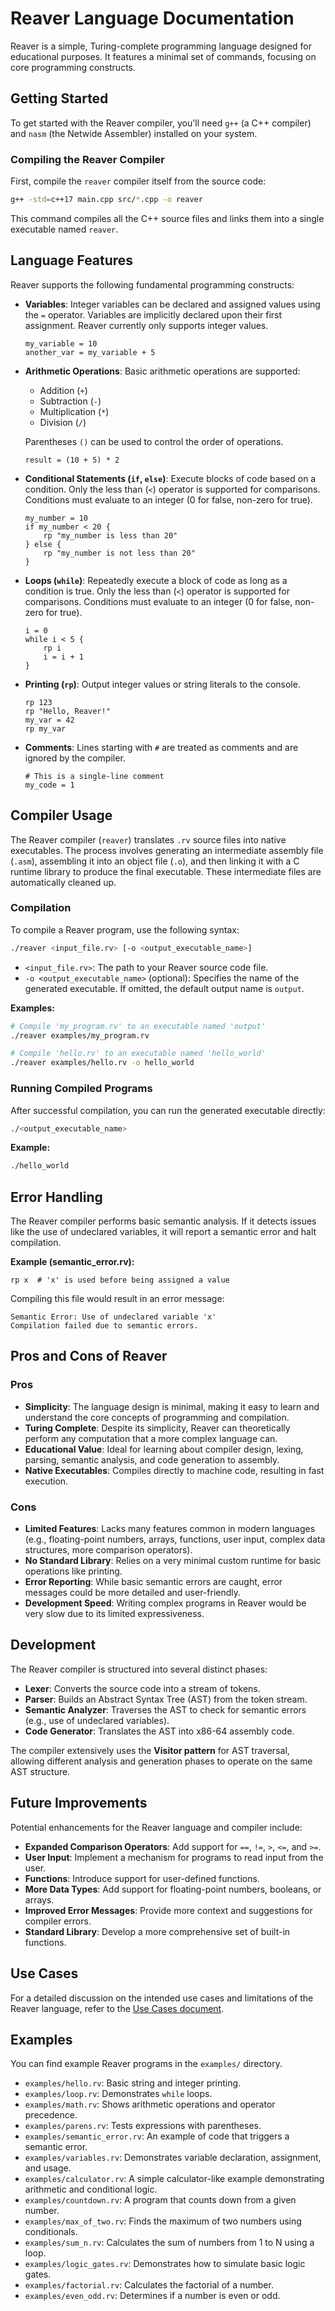 # Reaver Language Documentation

Reaver is a simple, Turing-complete programming language designed for educational purposes. It features a minimal set of commands, focusing on core programming constructs.

## Getting Started

To get started with the Reaver compiler, you'll need `g++` (a C++ compiler) and `nasm` (the Netwide Assembler) installed on your system.

### Compiling the Reaver Compiler

First, compile the `reaver` compiler itself from the source code:

```bash
g++ -std=c++17 main.cpp src/*.cpp -o reaver
```

This command compiles all the C++ source files and links them into a single executable named `reaver`.

## Language Features

Reaver supports the following fundamental programming constructs:

*   **Variables**: Integer variables can be declared and assigned values using the `=` operator. Variables are implicitly declared upon their first assignment. Reaver currently only supports integer values.
    ```reaver
    my_variable = 10
    another_var = my_variable + 5
    ```

*   **Arithmetic Operations**: Basic arithmetic operations are supported:
    *   Addition (`+`)
    *   Subtraction (`-`)
    *   Multiplication (`*`)
    *   Division (`/`)
    
    Parentheses `()` can be used to control the order of operations.
    ```reaver
    result = (10 + 5) * 2
    ```

*   **Conditional Statements (`if`, `else`)**: Execute blocks of code based on a condition. Only the less than (`<`) operator is supported for comparisons. Conditions must evaluate to an integer (0 for false, non-zero for true).
    ```reaver
    my_number = 10
    if my_number < 20 {
        rp "my_number is less than 20"
    } else {
        rp "my_number is not less than 20"
    }
    ```

*   **Loops (`while`)**: Repeatedly execute a block of code as long as a condition is true. Only the less than (`<`) operator is supported for comparisons. Conditions must evaluate to an integer (0 for false, non-zero for true).
    ```reaver
    i = 0
    while i < 5 {
        rp i
        i = i + 1
    }
    ```

*   **Printing (`rp`)**: Output integer values or string literals to the console.
    ```reaver
    rp 123
    rp "Hello, Reaver!"
    my_var = 42
    rp my_var
    ```

*   **Comments**: Lines starting with `#` are treated as comments and are ignored by the compiler.
    ```reaver
    # This is a single-line comment
    my_code = 1
    ```

## Compiler Usage

The Reaver compiler (`reaver`) translates `.rv` source files into native executables. The process involves generating an intermediate assembly file (`.asm`), assembling it into an object file (`.o`), and then linking it with a C runtime library to produce the final executable. These intermediate files are automatically cleaned up.

### Compilation

To compile a Reaver program, use the following syntax:

```bash
./reaver <input_file.rv> [-o <output_executable_name>]
```

*   `<input_file.rv>`: The path to your Reaver source code file.
*   `-o <output_executable_name>` (optional): Specifies the name of the generated executable. If omitted, the default output name is `output`.

**Examples:**

```bash
# Compile 'my_program.rv' to an executable named 'output'
./reaver examples/my_program.rv

# Compile 'hello.rv' to an executable named 'hello_world'
./reaver examples/hello.rv -o hello_world
```

### Running Compiled Programs

After successful compilation, you can run the generated executable directly:

```bash
./<output_executable_name>
```

**Example:**

```bash
./hello_world
```

## Error Handling

The Reaver compiler performs basic semantic analysis. If it detects issues like the use of undeclared variables, it will report a semantic error and halt compilation.

**Example (semantic_error.rv):**

```reaver
rp x  # 'x' is used before being assigned a value
```

Compiling this file would result in an error message:

```
Semantic Error: Use of undeclared variable 'x'
Compilation failed due to semantic errors.
```

## Pros and Cons of Reaver

### Pros

*   **Simplicity**: The language design is minimal, making it easy to learn and understand the core concepts of programming and compilation.
*   **Turing Complete**: Despite its simplicity, Reaver can theoretically perform any computation that a more complex language can.
*   **Educational Value**: Ideal for learning about compiler design, lexing, parsing, semantic analysis, and code generation to assembly.
*   **Native Executables**: Compiles directly to machine code, resulting in fast execution.

### Cons

*   **Limited Features**: Lacks many features common in modern languages (e.g., floating-point numbers, arrays, functions, user input, complex data structures, more comparison operators).
*   **No Standard Library**: Relies on a very minimal custom runtime for basic operations like printing.
*   **Error Reporting**: While basic semantic errors are caught, error messages could be more detailed and user-friendly.
*   **Development Speed**: Writing complex programs in Reaver would be very slow due to its limited expressiveness.

## Development

The Reaver compiler is structured into several distinct phases:

*   **Lexer**: Converts the source code into a stream of tokens.
*   **Parser**: Builds an Abstract Syntax Tree (AST) from the token stream.
*   **Semantic Analyzer**: Traverses the AST to check for semantic errors (e.g., use of undeclared variables).
*   **Code Generator**: Translates the AST into x86-64 assembly code.

The compiler extensively uses the **Visitor pattern** for AST traversal, allowing different analysis and generation phases to operate on the same AST structure.

## Future Improvements

Potential enhancements for the Reaver language and compiler include:

*   **Expanded Comparison Operators**: Add support for `==`, `!=`, `>`, `<=`, and `>=`.
*   **User Input**: Implement a mechanism for programs to read input from the user.
*   **Functions**: Introduce support for user-defined functions.
*   **More Data Types**: Add support for floating-point numbers, booleans, or arrays.
*   **Improved Error Messages**: Provide more context and suggestions for compiler errors.
*   **Standard Library**: Develop a more comprehensive set of built-in functions.

## Use Cases

For a detailed discussion on the intended use cases and limitations of the Reaver language, refer to the [Use Cases document](use_cases.md).

## Examples

You can find example Reaver programs in the `examples/` directory.

*   `examples/hello.rv`: Basic string and integer printing.
*   `examples/loop.rv`: Demonstrates `while` loops.
*   `examples/math.rv`: Shows arithmetic operations and operator precedence.
*   `examples/parens.rv`: Tests expressions with parentheses.
*   `examples/semantic_error.rv`: An example of code that triggers a semantic error.
*   `examples/variables.rv`: Demonstrates variable declaration, assignment, and usage.
*   `examples/calculator.rv`: A simple calculator-like example demonstrating arithmetic and conditional logic.
*   `examples/countdown.rv`: A program that counts down from a given number.
*   `examples/max_of_two.rv`: Finds the maximum of two numbers using conditionals.
*   `examples/sum_n.rv`: Calculates the sum of numbers from 1 to N using a loop.
*   `examples/logic_gates.rv`: Demonstrates how to simulate basic logic gates.
*   `examples/factorial.rv`: Calculates the factorial of a number.
*   `examples/even_odd.rv`: Determines if a number is even or odd.

